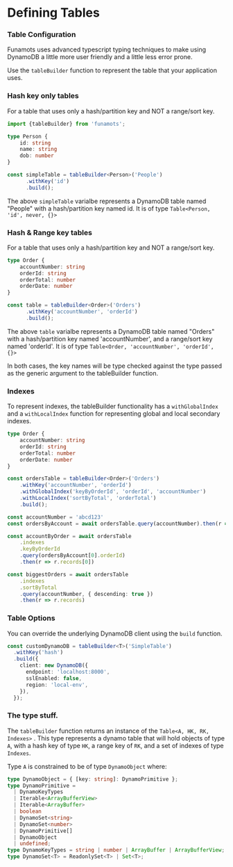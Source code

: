 # Defining Tables

### Table Configuration

Funamots uses advanced typescript typing techniques to make using DynamoDB a little more user friendly and a little less error prone.

Use the `tableBuilder` function to represent the table that your application uses.


### Hash key only tables

For a table that uses only a hash/partition key and NOT a range/sort key.

```typescript
import {tableBuilder} from 'funamots';

type Person {
    id: string
    name: string
    dob: number
}

const simpleTable = tableBuilder<Person>('People')
      .withKey('id')
      .build();

```

The above `simpleTable` varialbe represents a DynamoDB table named "People" with a hash/partition key named id. It is of type `Table<Person, 'id', never, {}>`

### Hash & Range key tables

For a table that uses only a hash/partition key and NOT a range/sort key.

```typescript
type Order {
    accountNumber: string
    orderId: string
    orderTotal: number
    orderDate: number
}

const table = tableBuilder<Order>('Orders')
      .withKey('accountNumber', 'orderId')
      .build();

```

The above `table` varialbe represents a DynamoDB table named "Orders" with a hash/partition key named 'accountNumber', and a range/sort key named 'orderId'. It is of type `Table<Order, 'accountNumber', 'orderId', {}>`

In both cases, the key names will be type checked against the type passed as the generic argument to the tableBuilder function.

### Indexes

To represent indexes, the tableBuilder functionality has a `withGlobalIndex` and a `withLocalIndex` function for representing global and local secondary indexes.

```typescript
type Order {
    accountNumber: string
    orderId: string
    orderTotal: number
    orderDate: number
}

const ordersTable = tableBuilder<Order>('Orders')
    .withKey('accountNumber', 'orderId')
    .withGlobalIndex('keyByOrderId', 'orderId', 'accountNumber')
    .withLocalIndex('sortByTotal', 'orderTotal')
    .build();

const accountNumber = 'abcd123'
const ordersByAccount = await ordersTable.query(accountNumber).then(r => r.records);

const accountByOrder = await ordersTable
    .indexes
    .keyByOrderId
    .query(ordersByAccount[0].orderId)
    .then(r => r.records[0])

const biggestOrders = await ordersTable
    .indexes
    .sortByTotal
    .query(accountNumber, { descending: true })
    .then(r => r.records)
```

### Table Options

You can override the underlying DynamoDB client using the `build` function.

```typescript
const customDynamoDB = tableBuilder<T>('SimpleTable')
  .withKey('hash')
  .build({
    client: new DynamoDB({
      endpoint: 'localhost:8000',
      sslEnabled: false,
      region: 'local-env',
    }),
  });
```


### The type stuff.

The `tableBuilder` function returns an instance of the `Table<A, HK, RK, Indexes>` . This type represents a dynamo table that will hold objects of type `A`, with a hash key of type `HK`, a range key of `RK`, and a set of indexes of type `Indexes`.

Type `A` is constrained to be of type `DynamoObject` where:

```typescript
type DynamoObject = { [key: string]: DynamoPrimitive };
type DynamoPrimitive =
  | DynamoKeyTypes
  | Iterable<ArrayBufferView>
  | Iterable<ArrayBuffer>
  | boolean
  | DynamoSet<string>
  | DynamoSet<number>
  | DynamoPrimitive[]
  | DynamoObject
  | undefined;
type DynamoKeyTypes = string | number | ArrayBuffer | ArrayBufferView;
type DynamoSet<T> = ReadonlySet<T> | Set<T>;
```
